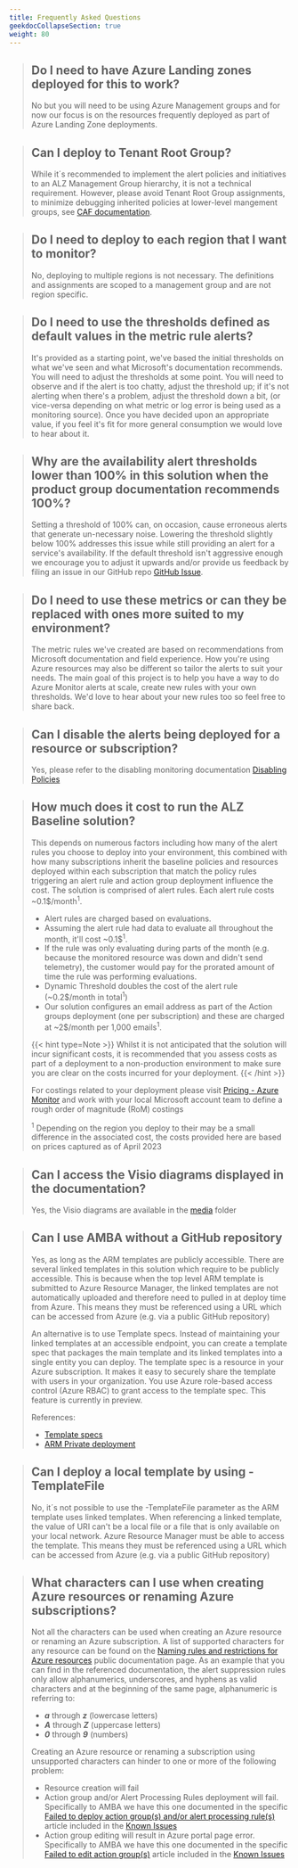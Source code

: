 ```yaml
---
title: Frequently Asked Questions
geekdocCollapseSection: true
weight: 80
---
```


>## Do I need to have Azure Landing zones deployed for this to work?
>
>No but you will need to be using Azure Management groups and for now our focus is on the resources frequently deployed as part of Azure Landing Zone deployments.

>## Can I deploy to Tenant Root Group?
>
>While it´s recommended to implement the alert policies and initiatives to an ALZ Management Group hierarchy, it is not a technical requirement. However, please avoid Tenant Root Group assignments, to minimize debugging inherited policies at lower-level mangement groups, see [CAF documentation](https://learn.microsoft.com/en-us/azure/cloud-adoption-framework/ready/landing-zone/design-area/resource-org-management-groups).

>## Do I need to deploy to each region that I want to monitor?
>
>No, deploying to multiple regions is not necessary. The definitions and assignments are scoped to a management group
and are not region specific.

>## Do I need to use the thresholds defined as default values in the metric rule alerts?
>
>It's provided as a starting point, we've based the initial thresholds on what we've seen and what Microsoft's documentation recommends. You will need to adjust the thresholds at some point.
>You will need to observe and if the alert is too chatty, adjust the threshold up; if it's not alerting when there's a problem, adjust the threshold down a bit, (or vice-versa depending on what metric or log error is being used as a monitoring source). Once you have decided upon an appropriate value, if you feel it's fit for more general consumption we would love to hear about it.

>## Why are the availability alert thresholds lower than 100% in this solution when the product group documentation recommends 100%?
>
>Setting a threshold of 100% can, on occasion, cause erroneous alerts that generate un-necessary noise. Lowering the threshold slightly below 100% addresses this issue while still providing an alert for a service's availability. If the default threshold isn't aggressive enough we encourage you to adjust it upwards and/or provide us feedback by filing an issue in our GitHub repo [GitHub Issue](https://github.com/Azure/azure-monitor-baseline-alerts/issues).

>## Do I need to use these metrics or can they be replaced with ones more suited to my environment?
>
>The metric rules we've created are based on recommendations from Microsoft documentation and field experience. How you're using Azure resources may also be different so tailor the alerts to suit your needs. The main goal of this project is to help you have a way to do Azure Monitor alerts at scale, create new rules with your own thresholds. We'd love to hear about your new rules too so feel free to share back.

>## Can I disable the alerts being deployed for a resource or subscription?
>
>Yes, please refer to the disabling monitoring documentation [Disabling Policies](../Disabling-Policies)

>## How much does it cost to run the ALZ Baseline solution?
>
>This depends on numerous factors including how many of the alert rules you choose to deploy into your environment, this combined with how many subscriptions inherit the baseline policies and resources deployed within each subscription that match the policy rules triggering an alert rule and action group deployment influence the cost.
>The solution is comprised of alert rules. Each alert rule costs ~0.1$/month<sup>1</sup>.
>
>- Alert rules are charged based on evaluations.
>- Assuming the alert rule had data to evaluate all throughout the month, it'll cost ~0.1$<sup>1</sup>.
>- If the rule was only evaluating during parts of the month (e.g. because the monitored resource was down and didn't send telemetry), the customer would pay for the prorated amount of time the rule was performing evaluations.
>- Dynamic Threshold doubles the cost of the alert rule (~0.2$/month in total<sup>1</sup>)
>- Our solution configures an email address as part of the Action groups deployment (one per subscription) and these are charged at ~2$/month per 1,000 emails<sup>1</sup>.
>
>{{< hint type=Note >}}
Whilst it is not anticipated that the solution will incur significant costs, it is recommended that you assess costs as part of a deployment to a non-production environment to make sure you are clear on the costs incurred for your deployment.
>{{< /hint >}}
>
>For costings related to your deployment please visit [Pricing - Azure Monitor](https://azure.microsoft.com/en-us/pricing/details/monitor/) and work with your local Microsoft account team to define a rough order of magnitude (RoM) costings
>
><sup>1</sup> Depending on the region you deploy to their may be a small difference in the associated cost, the costs provided here are based on prices captured as of April 2023

>## Can I access the Visio diagrams displayed in the documentation?
>
>Yes, the Visio diagrams are available in the [media](https://github.com/Azure/azure-monitor-baseline-alerts/tree/main/docs/content/patterns/alz/media) folder

>## Can I use AMBA without a GitHub repository
>
><p>Yes, as long as the ARM templates are publicly accessible. There are several linked templates in this solution which require to be publicly accessible. This is because when the top level ARM template is submitted to Azure Resource Manager, the linked templates are not automatically uploaded and therefore need to pulled in at deploy time from Azure. This means they must be referenced using a URL which can be accessed from Azure (e.g. via a public GitHub repository)</p>
><p>An alternative is to use Template specs. Instead of maintaining your linked templates at an accessible endpoint, you can create a template spec that packages the main template and its linked templates into a single entity you can deploy. The template spec is a resource in your Azure subscription. It makes it easy to securely share the template with users in your organization. You use Azure role-based access control (Azure RBAC) to grant access to the template spec. This feature is currently in preview.</p>
>
>References:
>- [Template specs](https://learn.microsoft.com/en-us/azure/azure-resource-manager/templates/linked-templates?>tabs=azure-powershell#template-specs)
>- [ARM Private deployment](https://github.com/Azure/ARM-private-deployment)

>## Can I deploy a local template by using -TemplateFile
>
>No, it´s not possible to use the -TemplateFile parameter as the ARM template uses linked templates. When referencing a linked template, the value of URI can't be a local file or a file that is only available on your local network. Azure Resource Manager must be able to access the template. This means they must be referenced using a URL which can be accessed from Azure (e.g. via a public GitHub repository)

>## What characters can I use when creating Azure resources or renaming Azure subscriptions?
>
>Not all the characters can be used when creating an Azure resource or renaming an Azure subscription. A list of supported characters for any resource can be found on the [Naming rules and restrictions for Azure resources](https://learn.microsoft.com/en-us/azure/azure-resource-manager/management/resource-name-rules) public documentation page. As an example that you can find in the referenced documentation, the alert suppression rules only allow alphanumerics, underscores, and hyphens as valid characters and at the beginning of the same page, alphanumeric is referring to:
>
>- ***a*** through ***z*** (lowercase letters)
>- ***A*** through ***Z*** (uppercase letters)
>- ***0*** through ***9*** (numbers)
>
>Creating an Azure resource or renaming a subscription using unsupported characters can hinder to one or more of the following problem:
>
>- Resource creation will fail
>- Action group and/or Alert Processing Rules deployment will fail. Specifically to AMBA we have this one documented in the specific [Failed to deploy action group(s) and/or alert processing rule(s)](../Known-Issues#failed-to-deploy-action-groups-andor-alert-processing-rules) article included in the [Known Issues](../Known-Issues)
>- Action group editing will result in Azure portal page error. Specifically to AMBA we have this one documented in the specific  [Failed to edit action group(s)](../Known-Issues#failed-to-edit-action-groups) article included in the [Known Issues](../Known-Issues)
